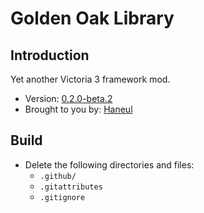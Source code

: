 # Golden Oak Library

## Introduction

Yet another Victoria 3 framework mod.

<!-- Make sure to edit `metadata.json` also -->
- Version: [0.2.0-beta.2](CHANGELOG.md)
- Brought to you by: [Haneul](https://github.com/HaneulCheong)

## Build

- Delete the following directories and files:
  - `.github/`
  - `.gitattributes`
  - `.gitignore`
